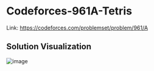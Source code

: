 # Codeforces-961A-Tetris
Link: https://codeforces.com/problemset/problem/961/A
## Solution Visualization
![image](https://user-images.githubusercontent.com/51401355/137615294-3dfe4cde-a3c2-4aaa-a5af-de4d4fd25ab8.png)
